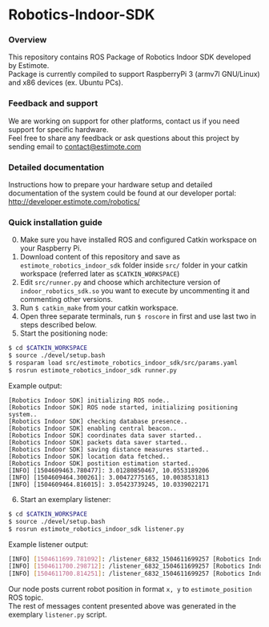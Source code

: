 # Robotics-Indoor-SDK

### Overview
This repository contains ROS Package of Robotics Indoor SDK developed by Estimote.
</br>Package is currently compiled to support RaspberryPi 3 (armv7l GNU/Linux) and x86 devices (ex. Ubuntu PCs).

### Feedback and support
We are working on support for other platforms, contact us if you need support for specific hardware.
</br>Feel free to share any feedback or ask questions about this project by sending email to contact@estimote.com

### Detailed documentation
Instructions how to prepare your hardware setup and
detailed documentation of the system could be found at our developer portal: http://developer.estimote.com/robotics/

### Quick installation guide
0. Make sure you have installed ROS and configured Catkin workspace on your Raspberry Pi.
1. Download content of this repository and save as `estimote_robotics_indoor_sdk` folder inside `src/` folder in your catkin workspace (referred later as `$CATKIN_WORKSPACE`)
2. Edit `src/runner.py` and choose which architecture version of `indoor_robotics_sdk.so` you want to execute by uncommenting it and commenting other versions.
3. Run `$ catkin_make` from your catkin workspace.
4. Open three separate terminals, run `$ roscore` in first and use last two in steps described below.
5. Start the positioning node:
```sh
$ cd $CATKIN_WORKSPACE
$ source ./devel/setup.bash
$ rosparam load src/estimote_robotics_indoor_sdk/src/params.yaml
$ rosrun estimote_robotics_indoor_sdk runner.py
```
Example output:
```
[Robotics Indoor SDK] initializing ROS node..
[Robotics Indoor SDK] ROS node started, initializing positioning system..
[Robotics Indoor SDK] checking database presence..
[Robotics Indoor SDK] enabling central beacon..
[Robotics Indoor SDK] coordinates data saver started..
[Robotics Indoor SDK] packets data saver started..
[Robotics Indoor SDK] saving distance measures started..
[Robotics Indoor SDK] location data fetched..
[Robotics Indoor SDK] postition estimation started..
[INFO] [1504609463.780477]: 3.01280850467, 10.0553189206
[INFO] [1504609464.300261]: 3.00472775165, 10.0038531813
[INFO] [1504609464.816015]: 3.05423739245, 10.0339022171
```

6. Start an exemplary listener:
```sh
$ cd $CATKIN_WORKSPACE
$ source ./devel/setup.bash
$ rosrun estimote_robotics_indoor_sdk listener.py
```

Example listener output:
```sh
[INFO] [1504611699.781092]: /listener_6832_1504611699257 [Robotics Indoor SDK] x, y = 3.01280850467, 10.0553189206
[INFO] [1504611700.298712]: /listener_6832_1504611699257 [Robotics Indoor SDK] x, y = 3.00472775165, 10.0038531813
[INFO] [1504611700.814251]: /listener_6832_1504611699257 [Robotics Indoor SDK] x, y = 3.05423739245, 10.0339022171
```

Our node posts current robot position in format `x, y` to `estimote_position` ROS topic.
<br/>The rest of messages content presented above was generated in the exemplary `listener.py` script.
